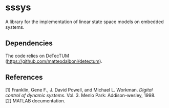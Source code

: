# sssys
A library for the implementation of linear state space models on embedded systems.

## Dependencies
The code relies on DeTecTUM (https://github.com/matteodalboni/detectum).

## References
[1] Franklin, Gene F., J. David Powell, and Michael L. Workman. *Digital control of dynamic systems*. Vol. 3. Menlo Park: Addison-wesley, 1998.\
[2] MATLAB documentation.
